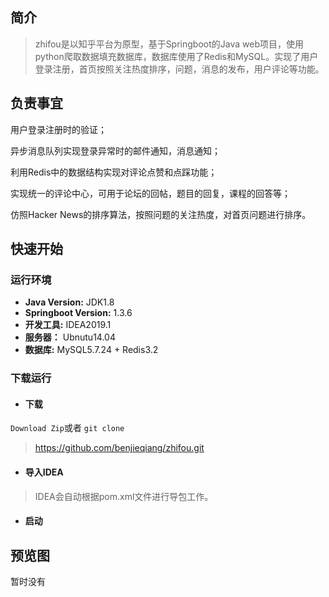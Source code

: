 ## 简介

> zhifou是以知乎平台为原型，基于Springboot的Java web项目，使用python爬取数据填充数据库，数据库使用了Redis和MySQL。实现了用户登录注册，首页按照关注热度排序，问题，消息的发布，用户评论等功能。

## 负责事宜

用户登录注册时的验证；

异步消息队列实现登录异常时的邮件通知，消息通知；

利用Redis中的数据结构实现对评论点赞和点踩功能；

实现统一的评论中心，可用于论坛的回帖，题目的回复，课程的回答等；

仿照Hacker News的排序算法，按照问题的关注热度，对首页问题进行排序。 

## 快速开始

### 运行环境

- **Java Version:** JDK1.8
- **Springboot Version:** 1.3.6
- **开发工具:**  IDEA2019.1
- **服务器：** Ubnutu14.04
- **数据库:** MySQL5.7.24 + Redis3.2 

### 下载运行

- #### 下载

`Download Zip`或者 `git clone`

> https://github.com/benjieqiang/zhifou.git

- #### 导入IDEA

> IDEA会自动根据pom.xml文件进行导包工作。

- #### 启动

## 预览图
暂时没有